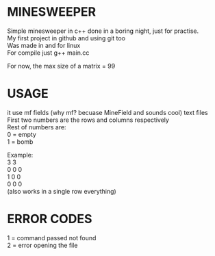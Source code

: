 # MINESWEEPER

Simple minesweeper in c++ done in a boring night, just for practise.  
My first project in github and using git too  
Was made in and for linux  
For compile just g++ main.cc

For now, the max size of a matrix = 99  
# USAGE
it use mf fields (why mf? becuase MineField and sounds cool) text files  
First two numbers are the rows and columns respectively  
Rest of numbers are:  
  0 = empty  
  1 = bomb  

Example:  
3 3  
0 0 0  
1 0 0  
0 0 0  
(also works in a single row everything)
# ERROR CODES
1 = command passed not found  
2 = error opening the file  